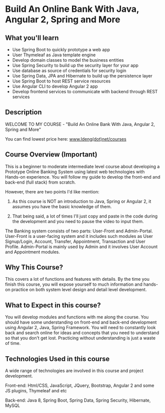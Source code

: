 # Build An Online Bank With Java, Angular 2, Spring and More


## What you'll learn
- Use Spring Boot to quickly prototype a web app
- User Thymeleaf as Java template engine
- Develop domain classes to model the business entities
- Use Spring Security to build up the security layer for your app
- Use database as source of credentials for security login
- Use Spring Data, JPA and Hibernate to build up the persistence layer
- Use Spring Boot to host REST service resources
- Use Angular CLI to develop Angular 2 app
- Develop frontend services to communicate with backend through REST services

## Description

WELCOME TO MY COURSE - "Build An Online Bank With Java, Angular 2, Spring and More"

You can find lowest price here: www.ldeng(dot)net/courses

## Course Overview (Important)

This is a beginner to moderate intermediate level course about developing a Prototype Online Banking System using latest web technologies with Hands-on experience. You will follow my guide to develop the front-end and back-end (full stack) from scratch. 

However, there are two points I'd like mention:

1. As this course is NOT an introduction to Java, Spring or Angular 2, it assumes you have the basic knowledge of them. 

2. That being said, a lot of times I'll just copy and paste in the code during the development and you need to pause the video to input them. 

The Banking system consists of two parts: User-Front and Admin-Portal. User-Front is a user-facing system and it includes such modules as User Signup/Login, Account, Transfer, Appointment, Transaction and User Profile. Admin-Portal is mainly used by Admin and it involves User Account and Appointment modules. 

## Why This Course?

This covers a lot of functions and features with details. By the time you finish this course, you will expose yourself to much information and hands-on practice on both system level design and detail level development.

## What to Expect in this course?

You will develop modules and functions with me along the course. You should have some understanding on front-end and back-end development using Angular 2, Java, Spring Framework. You will need to constantly look back and search online for ideas and concepts that you need to understand so that you don't get lost. Practicing without understanding is just a waste of time.

## Technologies Used in this course

A wide range of technologies are involved in this course and project development.

Front-end: Html/CSS, JavaScript, JQuery, Bootstrap, Angular 2 and some JS plugins, Thymeleaf and etc

Back-end: Java 8, Spring Boot, Spring Data, Spring Security, Hibernate, MySQL
